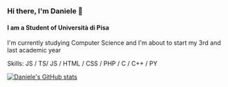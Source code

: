 ### Hi there, I'm Daniele 👋
#### I am a Student of Università di Pisa

I'm currently studying Computer Science and I'm about to start my 3rd and last academic year 

Skills: JS / TS/ JS / HTML / CSS / PHP / C / C++ / PY 

<!--
**danielebedini/danielebedini** is a ✨ _special_ ✨ repository because its `README.md` (this file) appears on your GitHub profile.

Here are some ideas to get you started:

- 🔭 I’m currently working on ...
- 🌱 I’m currently learning ...
- 👯 I’m looking to collaborate on ...
- 🤔 I’m looking for help with ...
- 💬 Ask me about ...
- 📫 How to reach me: ...
- 😄 Pronouns: ...
- ⚡ Fun fact: ...
-->

[![Daniele's GitHub stats](https://github-readme-stats.vercel.app/api?username=danielebedini&theme=dark&show_icons=true)](https://github.com/anuraghazra/github-readme-stats)
